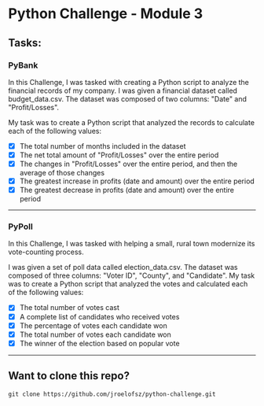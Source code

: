 # Python Challenge - Module 3



## Tasks:

### PyBank

In this Challenge, I was tasked with creating a Python script to analyze the financial records of my company. I was given a financial dataset called budget_data.csv. The dataset was composed of two columns: "Date" and "Profit/Losses".

My task was to create a Python script that analyzed the records to calculate each of the following values:

- [x] The total number of months included in the dataset
- [x] The net total amount of "Profit/Losses" over the entire period
- [x] The changes in "Profit/Losses" over the entire period, and then the average of those changes
- [x] The greatest increase in profits (date and amount) over the entire period
- [x] The greatest decrease in profits (date and amount) over the entire period

---

### PyPoll

In this Challenge, I was tasked with helping a small, rural town modernize its vote-counting process.

I was given a set of poll data called election_data.csv. The dataset was composed of three columns: "Voter ID", "County", and "Candidate". My task was to create a Python script that analyzed the votes and calculated each of the following values:

- [x] The total number of votes cast
- [x] A complete list of candidates who received votes
- [x] The percentage of votes each candidate won
- [x] The total number of votes each candidate won
- [x] The winner of the election based on popular vote

---

## Want to clone this repo? 
`git clone https://github.com/jroelofsz/python-challenge.git`

